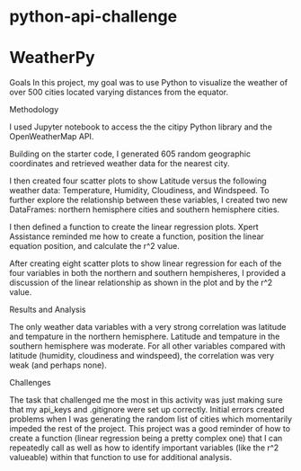 # python-api-challenge

# WeatherPy

Goals
In this project, my goal was to use Python to visualize the weather of over 500 cities located varying distances from the equator. 

Methodology

I used Jupyter notebook to access the the citipy Python library and the OpenWeatherMap API.

Building on the starter code, I generated 605 random geographic coordinates and retrieved weather data for the nearest city. 

I then created four scatter plots to show Latitude versus the following weather data: Temperature, Humidity, Cloudiness, and Windspeed. To further explore the relationship between these variables, I created two new DataFrames: northern hemisphere cities and southern hemisphere cities. 

I then defined a function to create the linear regression plots. Xpert Assistance reminded me how to create a function, position the linear equation position, and calculate the r^2 value.

After creating eight scatter plots to show linear regression for each of the four variables in both the northern and southern hempisheres, I provided a discussion of the linear relationship as shown in the plot and by the r^2 value.

Results and Analysis

The only weather data variables with a very strong correlation was latitude and tempature in the northern hemisphere. Latitude and tempature in the southern hemisphere was moderate. For all other variables compared with latitude (humidity, cloudiness and windspeed), the correlation was very weak (and perhaps none).


Challenges

The task that challenged me the most in this activity was just making sure that my api_keys and .gitignore were set up correctly. Initial errors created problems when I was generating the random list of cities which momentarily impeded the rest of the project. This project was a good reminder of how to create a function (linear regression being a pretty complex one) that I can repeatedly call as well as how to identify important variables (like the r^2 valueable) within that function to use for additional analysis.